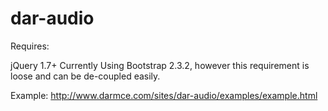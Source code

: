 dar-audio
=========

Requires:

jQuery 1.7+
Currently Using Bootstrap 2.3.2, however this requirement is loose and can be de-coupled easily.

Example:
http://www.darmce.com/sites/dar-audio/examples/example.html